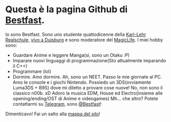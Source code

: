 # Questa è la pagina Github di [Bestfast](https://github.com/Bestfast).
Io sono Bestfast. Sono uno studente quattodicenne della [Karl-Lehr Realschule](http://www.karl-lehr-realschule.de/), [vivo a Duisburg](https://it.wikipedia.org/wiki/Duisburg) e sono moderatore del [MagicLife](http://magiclife.forumcommunity.net/). 
I miei hobby sono:
* Guardare Anime e leggere Manga(sì, sono un Otaku :P)
* Imparare nuovi linguaggi di programmazione(Sto attualmente imparando il C++)
* Programmare (lol)
* Dormire. Amo dormire.
Ah, sono un NEET. Passo le mie giornate al PC. 
Amo le console e i giochi Nintendo. Possiedo un 3DS(ovviamente Luma3DS + B9S) dove mi diletto a provare cose nuove! No, non sono il classico n00b. xD
Adoro la musica EDM, House ed Electro(insieme alle opening/ending/OST di Anime e videogames)
Mh... che altro? Potete contattarmi su [Telegram](https://desktop.telegram.org/), sono [@Bestfast](https://t.me/Bestfast)!

Dimenticavo! Fai un salto alla [mappa del sito](https://bestfast.github.io/mappa_del_sito)!
